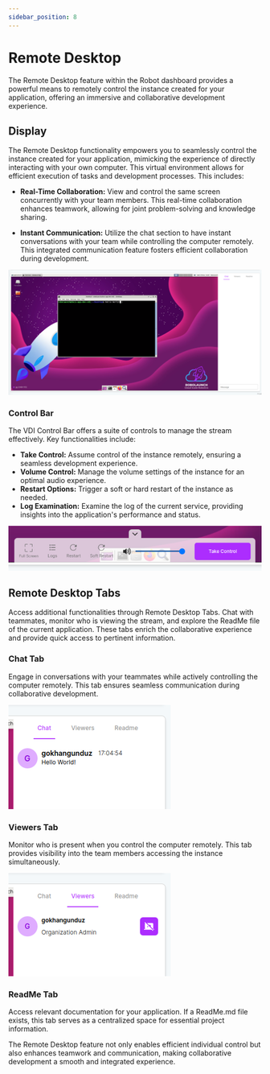 ```yaml
---
sidebar_position: 8
---
```


# Remote Desktop

The Remote Desktop feature within the Robot dashboard provides a powerful means to remotely control the instance created for your application, offering an immersive and collaborative development experience.

## Display
The Remote Desktop functionality empowers you to seamlessly control the instance created for your application, mimicking the experience of directly interacting with your own computer. This virtual environment allows for efficient execution of tasks and development processes. This includes:

- **Real-Time Collaboration:** View and control the same screen concurrently with your team members. This real-time collaboration enhances teamwork, allowing for joint problem-solving and knowledge sharing.

- **Instant Communication:** Utilize the chat section to have instant conversations with your team while controlling the computer remotely. This integrated communication feature fosters efficient collaboration during development.

![Remote Desktop allows you to remotely control the instance created for your application as if you were controlling your own computer.](./img/vdi.png)

### Control Bar
The VDI Control Bar offers a suite of controls to manage the stream effectively. Key functionalities include:

- **Take Control:** Assume control of the instance remotely, ensuring a seamless development experience.
- **Volume Control:** Manage the volume settings of the instance for an optimal audio experience.
- **Restart Options:** Trigger a soft or hard restart of the instance as needed.
- **Log Examination:** Examine the log of the current service, providing insights into the application's performance and status.

![Remote Desktop allows you to remotely control the instance created for your application as if you were controlling your own computer.](./img/vdi-control.png)

## Remote Desktop Tabs
Access additional functionalities through Remote Desktop Tabs. Chat with teammates, monitor who is viewing the stream, and explore the ReadMe file of the current application. These tabs enrich the collaborative experience and provide quick access to pertinent information.

### Chat Tab
Engage in conversations with your teammates while actively controlling the computer remotely. This tab ensures seamless communication during collaborative development.

![It is a tab that allows you to talk to your teammates while controlling the computer remotely.](./img/vdi-chat.png)

### Viewers Tab
Monitor who is present when you control the computer remotely. This tab provides visibility into the team members accessing the instance simultaneously.

![This is the tab where you can see who is here when you control the computer remotely with your teammates.](./img/vdi-viewers.png)

### ReadMe Tab
Access relevant documentation for your application. If a ReadMe.md file exists, this tab serves as a centralized space for essential project information.

The Remote Desktop feature not only enables efficient individual control but also enhances teamwork and communication, making collaborative development a smooth and integrated experience.
